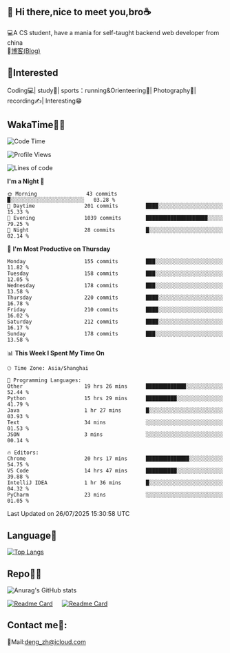 👋 Hi there,nice to meet you,bro☕
---
💻A CS student, have a mania for self-taught backend web developer from china   
📌[博客(Blog)](https://github.com/HealUP/MyBlog)

 <!-- waka-box start -->
 <!-- waka-box end -->
 
🧲**Interested**
--
Coding💻| study📖| sports：running&Orienteering🏃‍| Photography📸| recording✍️| Interesting😁

WakaTime👨‍💻
---
<!--START_SECTION:waka-->
![Code Time](http://img.shields.io/badge/Code%20Time-3%2C339%20hrs%2039%20mins-blue)

![Profile Views](http://img.shields.io/badge/Profile%20Views-0-blue)

![Lines of code](https://img.shields.io/badge/From%20Hello%20World%20I%27ve%20Written-205.1%20thousand%20lines%20of%20code-blue)

**I'm a Night 🦉** 

```text
🌞 Morning                43 commits          █░░░░░░░░░░░░░░░░░░░░░░░░   03.28 % 
🌆 Daytime                201 commits         ████░░░░░░░░░░░░░░░░░░░░░   15.33 % 
🌃 Evening                1039 commits        ████████████████████░░░░░   79.25 % 
🌙 Night                  28 commits          █░░░░░░░░░░░░░░░░░░░░░░░░   02.14 % 
```
📅 **I'm Most Productive on Thursday** 

```text
Monday                   155 commits         ███░░░░░░░░░░░░░░░░░░░░░░   11.82 % 
Tuesday                  158 commits         ███░░░░░░░░░░░░░░░░░░░░░░   12.05 % 
Wednesday                178 commits         ███░░░░░░░░░░░░░░░░░░░░░░   13.58 % 
Thursday                 220 commits         ████░░░░░░░░░░░░░░░░░░░░░   16.78 % 
Friday                   210 commits         ████░░░░░░░░░░░░░░░░░░░░░   16.02 % 
Saturday                 212 commits         ████░░░░░░░░░░░░░░░░░░░░░   16.17 % 
Sunday                   178 commits         ███░░░░░░░░░░░░░░░░░░░░░░   13.58 % 
```


📊 **This Week I Spent My Time On** 

```text
🕑︎ Time Zone: Asia/Shanghai

💬 Programming Languages: 
Other                    19 hrs 26 mins      █████████████░░░░░░░░░░░░   52.44 % 
Python                   15 hrs 29 mins      ██████████░░░░░░░░░░░░░░░   41.79 % 
Java                     1 hr 27 mins        █░░░░░░░░░░░░░░░░░░░░░░░░   03.93 % 
Text                     34 mins             ░░░░░░░░░░░░░░░░░░░░░░░░░   01.53 % 
JSON                     3 mins              ░░░░░░░░░░░░░░░░░░░░░░░░░   00.14 % 

🔥 Editors: 
Chrome                   20 hrs 17 mins      ██████████████░░░░░░░░░░░   54.75 % 
VS Code                  14 hrs 47 mins      ██████████░░░░░░░░░░░░░░░   39.88 % 
IntelliJ IDEA            1 hr 36 mins        █░░░░░░░░░░░░░░░░░░░░░░░░   04.32 % 
PyCharm                  23 mins             ░░░░░░░░░░░░░░░░░░░░░░░░░   01.05 % 
```


 Last Updated on 26/07/2025 15:30:58 UTC
<!--END_SECTION:waka-->

Language🚀
---
[![Top Langs](https://github-readme-stats.vercel.app/api/top-langs/?username=HealUP&layout=compact&hide_border=true)](https://github.com/HealUP)

Repo🧑‍💻
---
![Anurag's GitHub stats](https://github-readme-stats.vercel.app/api?username=HealUP&count_private=true&show_icons=true&theme=gruvbox&hide_border=true) 

[![Readme Card](https://github-readme-stats.vercel.app/api/pin/?username=HealUP&repo=InternetEy&theme=transparent)](https://github.com/HealUP/InternetEy) &emsp;
[![Readme Card](https://github-readme-stats.vercel.app/api/pin/?username=HealUP&repo=CampusExperience&theme=transparent)](https://github.com/HealUP/CampusExperience)


Contact me📱:
---
📮Mail:deng_zh@icloud.com  
